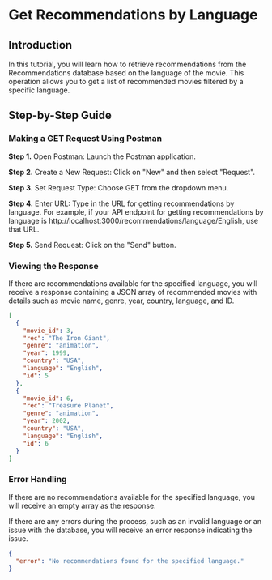 # Get Recommendations by Language

## Introduction

In this tutorial, you will learn how to retrieve recommendations from the Recommendations database based on the language of the movie. This operation allows you to get a list of recommended movies filtered by a specific language.

## Step-by-Step Guide

### Making a GET Request Using Postman

**Step 1.** Open Postman: Launch the Postman application.

**Step 2.** Create a New Request: Click on "New" and then select "Request".

**Step 3.** Set Request Type: Choose GET from the dropdown menu.

**Step 4.** Enter URL: Type in the URL for getting recommendations by language. For example, if your API endpoint for getting recommendations by language is http://localhost:3000/recommendations/language/English, use that URL.

**Step 5.** Send Request: Click on the "Send" button.

### Viewing the Response

If there are recommendations available for the specified language, you will receive a response containing a JSON array of recommended movies with details such as movie name, genre, year, country, language, and ID.

```json
[
  {
    "movie_id": 3,
    "rec": "The Iron Giant",
    "genre": "animation",
    "year": 1999,
    "country": "USA",
    "language": "English",
    "id": 5
  },
  {
    "movie_id": 6,
    "rec": "Treasure Planet",
    "genre": "animation",
    "year": 2002,
    "country": "USA",
    "language": "English",
    "id": 6
  }
]
```

### Error Handling

If there are no recommendations available for the specified language, you will receive an empty array as the response.

If there are any errors during the process, such as an invalid language or an issue with the database, you will receive an error response indicating the issue.

```json
{
  "error": "No recommendations found for the specified language."
}
```

